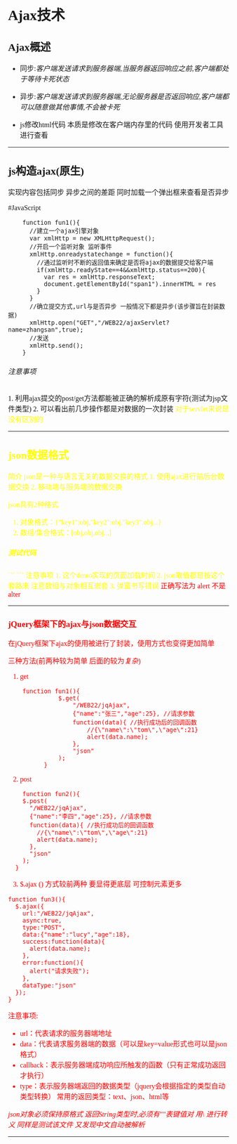 <font face="楷体" size= '3'>
<h1>Ajax技术</h1>



<h2>Ajax概述</h2>


- 同步:*客户端发送请求到服务器端,当服务器返回响应之前,客户端都处于等待卡死状态*


- 异步:*客户端发送请求到服务器端,无论服务器是否返回响应,客户端都可以随意做其他事情,不会被卡死*


- js修改html代码 本质是修改在客户端内存里的代码 使用开发者工具进行查看

----
<h2>js构造ajax(原生)</h2>
实现内容包括同步 异步之间的差距 同时加载一个弹出框来查看是否异步

#JavaScript
```
    function fun1(){
      //建立一个ajax引擎对象
      var xmlHttp = new XMLHttpRequest();
      //开启一个监听对象 监听事件
      xmlHttp.onreadystatechange = function(){
        //通过监听时不断的返回值来确定是否将ajax的数据提交给客户端
        if(xmlHttp.readyState==4&&xmlHttp.status==200){
          var res = xmlHttp.responseText;
          document.getElementById("span1").innerHTML = res
        }
      }
      //确立提交方式,url与是否异步 一般情况下都是异步(该步骤旨在封装数据)
      xmlHttp.open("GET","/WEB22/ajaxServlet?name=zhangsan",true);
      //发送
      xmlHttp.send();
    }
```
<h6>注意事项</h6>
1.  利用ajax提交的post/get方法都能被正确的解析成原有字符(测试为jsp文件类型)
2.  可以看出前几步操作都是对数据的一次封装 <font color = "yellow">对于servlet来说是没有区别的<font>

----
<h2>json数据格式</h2>
简介 json是一种与语言无关的数据交换的格式
1. 使用ajax进行前后台数据交换
2. 移动端与服务端的数据交换

json具有2种格式
  1. 对象格式：{"key1":obj,"key2":obj,"key3":obj...}
  2. 数组/集合格式：[obj,obj,obj...]

<h5>测试代码</h5>
```
<script type="text/javascript">
	 function test(){
		 var json = {
					"key1":"value1",
					"key2":{"firstname":"张","lastname":"三丰","age":100},
					"key3":[
		 		          	{"name":"小双","age":28,"addr":"扬州"},
		 		          	{"name":"建宁","age":18,"addr":"紫禁城"},
		 		          	{"name":"阿珂","age":10,"addr":"山西"},
		 		          ]
			 };

		 alert(json.key2.firstname);
		 alert(json.key3[1].age);
		 alert(json.key3[2].addr);
	}
	window.onload = test;
</script>
```
注意事项
1. 这个demo实现的页面加载时间
2. json取值都是按这个套路来 注意数组与对象相互嵌套
3. 弹窗书写错误 <font color= "red">正确写法为 alert 不是 alter

----
<h3>jQuery框架下的ajax与json数据交互</h3>
在jQuery框架下ajax的使用被进行了封装，使用方式也变得更加简单

三种方法(前两种较为简单 后面的较为*复杂*)
1. get

  ```
      function fun1(){
    			$.get(
    				"/WEB22/jqAjax",
    				{"name":"张三","age":25}, //请求参数
    				function(data){ //执行成功后的回调函数
    					//{\"name\":\"tom\",\"age\":21}
    					alert(data.name);
    				},
    				"json"
    			);
    		}
  ```
2. post
  ```
      function fun2(){
      $.post(
        "/WEB22/jqAjax",
        {"name":"李四","age":25}, //请求参数
        function(data){ //执行成功后的回调函数
          //{\"name\":\"tom\",\"age\":21}
          alert(data.name);
        },
        "json"
      );
    }
  ```

3. $.ajax () 方式较前两种 要显得更底层 可控制元素更多


  ```
  function fun3(){
    $.ajax({
      url:"/WEB22/jqAjax",
      async:true,
      type:"POST",
      data:{"name":"lucy","age":18},
      success:function(data){
        alert(data.name);
      },
      error:function(){
        alert("请求失败");
      },
      dataType:"json"
    });
  }
  ```





  注意事项:
  - url：代表请求的服务器端地址
  - data：代表请求服务器端的数据（可以是key=value形式也可以是json格式）
  - callback：表示服务器端成功响应所触发的函数（只有正常成功返回才执行）
  - type：表示服务器端返回的数据类型（jquery会根据指定的类型自动类型转换）
  常用的返回类型：text、json、html等

*json对象必须保持原格式 返回String类型时,必须有""表键值对 用\ 进行转义
  同样是测试该文件 又发现中文自动被解析*

-------
<h3></h3>
